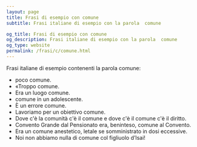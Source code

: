 ```yaml
---
layout: page
title: Frasi di esempio con comune 
subtitle: Frasi italiane di esempio con la parola  comune

og_title: Frasi di esempio con comune 
og_description: Frasi italiane di esempio con la parola  comune
og_type: website
permalink: /frasi/c/comune.html
---
```


Frasi italiane di esempio contenenti la parola comune:


- poco comune.
- «Troppo comune.
- Era un luogo comune.
- comune in un adolescente.
- È un errore comune.
- Lavoriamo per un obiettivo comune.
- Dove c'è la comunità c'è il comune e dove c'è il comune c'è il diritto.
- Convento Grande dal Pensionato era, beninteso, comune al Convento.
- Era un comune anestetico, letale se somministrato in dosi eccessive.
- Noi non abbiamo nulla di comune col figliuolo d’Isai!
